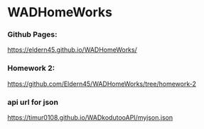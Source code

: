 # WADHomeWorks

### Github Pages:
https://eldern45.github.io/WADHomeWorks/

### Homework 2:
https://github.com/Eldern45/WADHomeWorks/tree/homework-2

### api url for json 
https://timur0108.github.io/WADkodutooAPI/myjson.json
